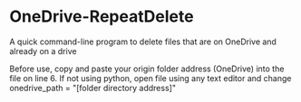 # OneDrive-RepeatDelete
A quick command-line program to delete files that are on OneDrive and already on a drive

Before use, copy and paste your origin folder address (OneDrive) into the file on line 6. 
If not using python, open file using any text editor and change onedrive_path = "[folder directory address]"
